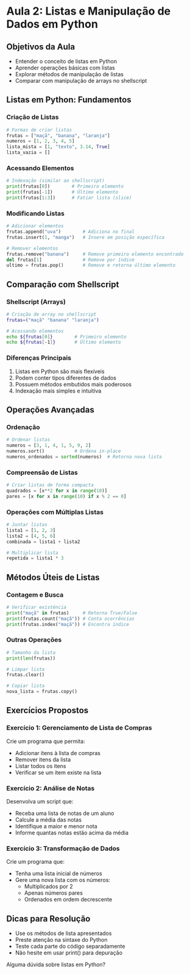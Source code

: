 # Aula 2: Listas e Manipulação de Dados em Python

## Objetivos da Aula
- Entender o conceito de listas em Python
- Aprender operações básicas com listas
- Explorar métodos de manipulação de listas
- Comparar com manipulação de arrays no shellscript

## Listas em Python: Fundamentos

### Criação de Listas
```python
# Formas de criar listas
frutas = ["maçã", "banana", "laranja"]
numeros = [1, 2, 3, 4, 5]
lista_mista = [1, "texto", 3.14, True]
lista_vazia = []
```

### Acessando Elementos
```python
# Indexação (similar ao shellscript)
print(frutas[0])        # Primeiro elemento
print(frutas[-1])       # Último elemento
print(frutas[1:3])      # Fatiar lista (slice)
```

### Modificando Listas
```python
# Adicionar elementos
frutas.append("uva")        # Adiciona no final
frutas.insert(1, "manga")   # Insere em posição específica

# Remover elementos
frutas.remove("banana")     # Remove primeiro elemento encontrado
del frutas[1]               # Remove por índice
ultimo = frutas.pop()       # Remove e retorna último elemento
```

## Comparação com Shellscript

### Shellscript (Arrays)
```bash
# Criação de array no shellscript
frutas=("maçã" "banana" "laranja")

# Acessando elementos
echo ${frutas[0]}        # Primeiro elemento
echo ${frutas[-1]}       # Último elemento
```

### Diferenças Principais
1. Listas em Python são mais flexíveis
2. Podem conter tipos diferentes de dados
3. Possuem métodos embutidos mais poderosos
4. Indexação mais simples e intuitiva

## Operações Avançadas

### Ordenação
```python
# Ordenar listas
numeros = [3, 1, 4, 1, 5, 9, 2]
numeros.sort()           # Ordena in-place
numeros_ordenados = sorted(numeros)  # Retorna nova lista
```

### Compreensão de Listas
```python
# Criar listas de forma compacta
quadrados = [x**2 for x in range(10)]
pares = [x for x in range(10) if x % 2 == 0]
```

### Operações com Múltiplas Listas
```python
# Juntar listas
lista1 = [1, 2, 3]
lista2 = [4, 5, 6]
combinada = lista1 + lista2

# Multiplicar lista
repetida = lista1 * 3
```

## Métodos Úteis de Listas

### Contagem e Busca
```python
# Verificar existência
print("maçã" in frutas)     # Retorna True/False
print(frutas.count("maçã")) # Conta ocorrências
print(frutas.index("maçã")) # Encontra índice
```

### Outras Operações
```python
# Tamanho da lista
print(len(frutas))

# Limpar lista
frutas.clear()

# Copiar lista
nova_lista = frutas.copy()
```

## Exercícios Propostos

### Exercício 1: Gerenciamento de Lista de Compras
Crie um programa que permita:
- Adicionar itens à lista de compras
- Remover itens da lista
- Listar todos os itens
- Verificar se um item existe na lista

### Exercício 2: Análise de Notas
Desenvolva um script que:
- Receba uma lista de notas de um aluno
- Calcule a média das notas
- Identifique a maior e menor nota
- Informe quantas notas estão acima da média

### Exercício 3: Transformação de Dados
Crie um programa que:
- Tenha uma lista inicial de números
- Gere uma nova lista com os números:
  * Multiplicados por 2
  * Apenas números pares
  * Ordenados em ordem decrescente

## Dicas para Resolução
- Use os métodos de lista apresentados
- Preste atenção na sintaxe do Python
- Teste cada parte do código separadamente
- Não hesite em usar print() para depuração

Alguma dúvida sobre listas em Python?
